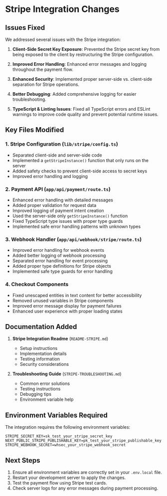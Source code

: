 # Stripe Integration Changes

## Issues Fixed

We addressed several issues with the Stripe integration:

1. **Client-Side Secret Key Exposure**: Prevented the Stripe secret key from being exposed to the client by restructuring the Stripe configuration.

2. **Improved Error Handling**: Enhanced error messages and logging throughout the payment flow.

3. **Enhanced Security**: Implemented proper server-side vs. client-side separation for Stripe operations.

4. **Better Debugging**: Added comprehensive logging for easier troubleshooting.

5. **TypeScript & Linting Issues**: Fixed all TypeScript errors and ESLint warnings to improve code quality and prevent potential runtime issues.

## Key Files Modified

### 1. Stripe Configuration (`lib/stripe/config.ts`)

- Separated client-side and server-side code
- Implemented a `getStripeInstance()` function that only runs on the server
- Added safety checks to prevent client-side access to secret keys
- Improved error handling and logging

### 2. Payment API (`app/api/payment/route.ts`)

- Enhanced error handling with detailed messages
- Added proper validation for request data
- Improved logging of payment intent creation
- Used the server-side only `getStripeInstance()` function
- Fixed TypeScript type issues with proper type guards
- Implemented safe error handling patterns with unknown types

### 3. Webhook Handler (`app/api/webhook/stripe/route.ts`)

- Improved error handling for webhook events
- Added better logging of webhook processing
- Separated error handling for event processing
- Added proper type definitions for Stripe objects
- Implemented safe type guards for error handling

### 4. Checkout Components

- Fixed unescaped entities in text content for better accessibility
- Removed unused variables in Stripe components
- Improved error message display for payment failures
- Enhanced user experience with proper loading states

## Documentation Added

1. **Stripe Integration Readme** (`README-STRIPE.md`)
   - Setup instructions
   - Implementation details
   - Testing information
   - Security considerations

2. **Troubleshooting Guide** (`STRIPE-TROUBLESHOOTING.md`)
   - Common error solutions
   - Testing instructions
   - Debugging tips
   - Environment variable help

## Environment Variables Required

The integration requires the following environment variables:

```
STRIPE_SECRET_KEY=sk_test_your_stripe_secret_key
NEXT_PUBLIC_STRIPE_PUBLISHABLE_KEY=pk_test_your_stripe_publishable_key
STRIPE_WEBHOOK_SECRET=whsec_your_stripe_webhook_secret
```

## Next Steps

1. Ensure all environment variables are correctly set in your `.env.local` file.
2. Restart your development server to apply the changes.
3. Test the payment flow using Stripe test cards.
4. Check server logs for any error messages during payment processing. 